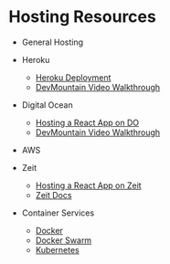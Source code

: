 # Hosting Resources

* General Hosting

* Heroku

  * [Heroku Deployment](https://github.com/DevMountain/deployment-heroku)
  * [DevMountain Video Walkthrough](https://vimeo.com/154365993)

* Digital Ocean

  * [Hosting a React App on DO](https://github.com/DevMountain/Hosting-React-Digital-Ocean)
  * [DevMountain Video Walkthrough](https://vimeo.com/154365993)

* AWS

* Zeit

  * [Hosting a React App on Zeit](https://github.com/DevMountain/Hosting-React-Zeit)
  * [Zeit Docs](https://zeit.co/docs)

* Container Services

  * [Docker](https://www.docker.com/)
  * [Docker Swarm](https://docs.docker.com/engine/swarm/)
  * [Kubernetes](https://kubernetes.io/docs/concepts/overview/what-is-kubernetes/)
